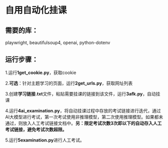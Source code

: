 # 自用自动化挂课

## 需要的库：

playwright, beautifulsoup4, openai, python-dotenv

## 运行步骤：

1.运行**1get_cookie.py**，获取cookie

2.**可选**：针对主题学习的页面，运行**2get_urls.py**，获取网址列表

3.创建**学习链接.txt**文件，粘贴需要挂课的链接到该文件，运行**3afk.py**，自动挂课

4.运行**4ai_examination.py**，将自动挂课过程中存放的考试链接进行迭代，通过AI大模型进行考试，第一次考试使用非推理模型，第二次使用推理模型。如果都未通过，则放入人工考试链接文档中。**另：限定考试次数3次即以下的自动存入人工考试链接，避免考试次数超限。**

5.运行**5examination.py**进行人工考试。
